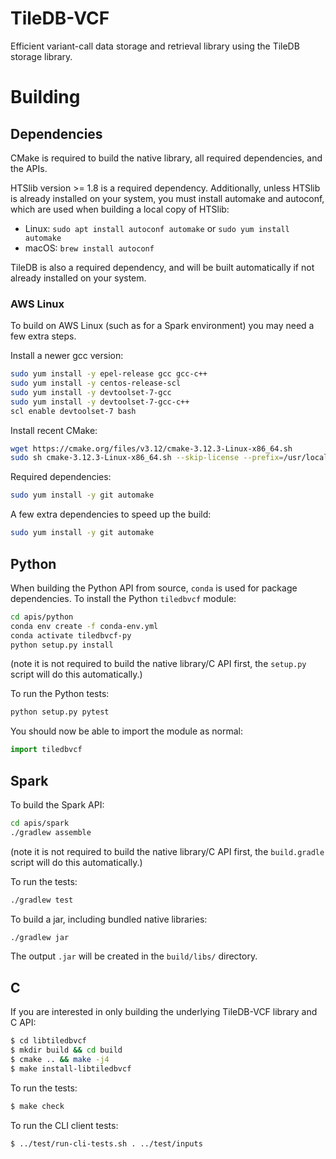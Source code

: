 # TileDB-VCF

Efficient variant-call data storage and retrieval library using the TileDB storage library.

# Building

## Dependencies

CMake is required to build the native library, all required dependencies, and the APIs.

HTSlib version >= 1.8 is a required dependency. Additionally, unless HTSlib is already installed on your system, you must install automake and autoconf, which are used when building a local copy of HTSlib:
* Linux: `sudo apt install autoconf automake` or `sudo yum install automake`
* macOS: `brew install autoconf`

TileDB is also a required dependency, and will be built automatically if not already installed on your system.

### AWS Linux

To build on AWS Linux (such as for a Spark environment) you may need a few extra steps.

Install a newer gcc version:
```bash
sudo yum install -y epel-release gcc gcc-c++
sudo yum install -y centos-release-scl
sudo yum install -y devtoolset-7-gcc
sudo yum install -y devtoolset-7-gcc-c++
scl enable devtoolset-7 bash
```

Install recent CMake:
```bash
wget https://cmake.org/files/v3.12/cmake-3.12.3-Linux-x86_64.sh
sudo sh cmake-3.12.3-Linux-x86_64.sh --skip-license --prefix=/usr/local/
```

Required dependencies:
```bash
sudo yum install -y git automake
```

A few extra dependencies to speed up the build:
```bash
sudo yum install -y git automake
```

## Python

When building the Python API from source, `conda` is used for package dependencies. To install the Python `tiledbvcf` module:
```bash
cd apis/python
conda env create -f conda-env.yml
conda activate tiledbvcf-py
python setup.py install
```
(note it is not required to build the native library/C API first, the `setup.py` script will do this automatically.)

To run the Python tests:
```python
python setup.py pytest
```

You should now be able to import the module as normal:
```python
import tiledbvcf
```

## Spark

To build the Spark API:
```bash
cd apis/spark
./gradlew assemble
```
(note it is not required to build the native library/C API first, the `build.gradle` script will do this automatically.)

To run the tests:
```bash
./gradlew test
```

To build a jar, including bundled native libraries:
```bash
./gradlew jar
```
The output `.jar` will be created in the `build/libs/` directory.

## C

If you are interested in only building the underlying TileDB-VCF library and C API:

```bash
$ cd libtiledbvcf
$ mkdir build && cd build
$ cmake .. && make -j4
$ make install-libtiledbvcf
```

To run the tests:
```bash
$ make check
```

To run the CLI client tests:
```bash
$ ../test/run-cli-tests.sh . ../test/inputs
```